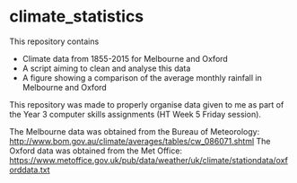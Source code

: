 # climate_statistics

This repository contains 
- Climate data from 1855-2015 for Melbourne and Oxford
- A script aiming to clean and analyse this data 
- A figure showing a comparison of the average monthly rainfall in Melbourne and Oxford

This repository was made to properly organise data given to me as part of the Year 3 computer skills assignments (HT Week 5 Friday session).

The Melbourne data was obtained from the Bureau of Meteorology:
http://www.bom.gov.au/climate/averages/tables/cw_086071.shtml
The Oxford data was obtained from the Met Office:
https://www.metoffice.gov.uk/pub/data/weather/uk/climate/stationdata/oxforddata.txt
